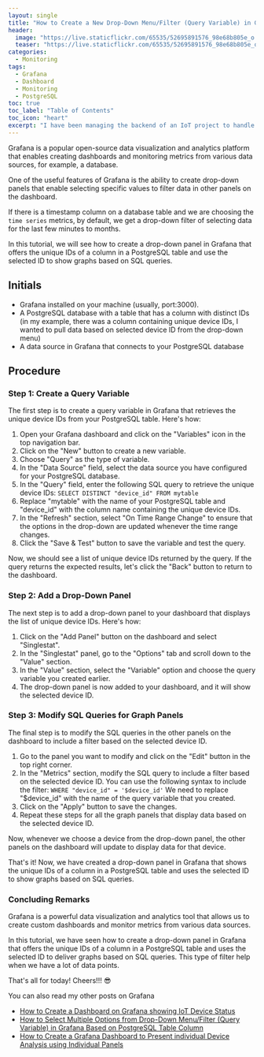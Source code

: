 ```yaml
---
layout: single
title: "How to Create a New Drop-Down Menu/Filter (Query Variable) in Grafana Based on PostgreSQL Table Column"
header:
  image: "https://live.staticflickr.com/65535/52695891576_98e68b805e_o.png"
  teaser: "https://live.staticflickr.com/65535/52695891576_98e68b805e_o.png"
categories:
  - Monitoring
tags:
  - Grafana
  - Dashboard
  - Monitoring
  - PostgreSQL
toc: true
toc_label: "Table of Contents"
toc_icon: "heart"
excerpt: "I have been managing the backend of an IoT project to handle data and show statuses via Grafana dashboard. In this tutorial, I write a step-by-step tutorial on how to create a new drop-down menu/filter (Query Variable) so that I can select a device and show stas of that one only. My comprehensive tutorial explains how to use PostgreSQL table columns to create grafana filters that will transform the way we visualize and analyze our data."
---
```



Grafana is a popular open-source data visualization and analytics platform that enables creating dashboards and monitoring metrics from various data sources, for example, a database. 

One of the useful features of Grafana is the ability to create drop-down panels that enable selecting specific values to filter data in other panels on the dashboard.

If there is a timestamp column on a database table and we are choosing the `time series` metrics, by default, we get a drop-down filter of selecting data for the last few minutes to months.

In this tutorial, we will see how to create a drop-down panel in Grafana that offers the unique IDs of a column in a PostgreSQL table and use the selected ID to show graphs based on SQL queries.

## Initials
* Grafana installed on your machine (usually, port:3000).
* A PostgreSQL database with a table that has a column with distinct IDs (in my example, there was a column containing unique device IDs, I wanted to pull data based on selected device ID from the drop-down menu)
* A data source in Grafana that connects to your PostgreSQL database


## Procedure
### Step 1: Create a Query Variable
The first step is to create a query variable in Grafana that retrieves the unique device IDs from your PostgreSQL table. Here's how:
1. Open your Grafana dashboard and click on the "Variables" icon in the top navigation bar.
2. Click on the "New" button to create a new variable.
3. Choose "Query" as the type of variable.
4. In the "Data Source" field, select the data source you have configured for your PostgreSQL database.
5. In the "Query" field, enter the following SQL query to retrieve the unique device IDs:
`SELECT DISTINCT "device_id" FROM mytable`
6. Replace "mytable" with the name of your PostgreSQL table and "device_id" with the column name containing the unique device IDs.
7. In the "Refresh" section, select "On Time Range Change" to ensure that the options in the drop-down are updated whenever the time range changes.
8. Click the "Save & Test" button to save the variable and test the query.

Now, we should see a list of unique device IDs returned by the query. If the query returns the expected results, let's click the "Back" button to return to the dashboard.

### Step 2: Add a Drop-Down Panel
The next step is to add a drop-down panel to your dashboard that displays the list of unique device IDs. Here's how:
1. Click on the "Add Panel" button on the dashboard and select "Singlestat".
2. In the "Singlestat" panel, go to the "Options" tab and scroll down to the "Value" section.
3. In the "Value" section, select the "Variable" option and choose the query variable you created earlier.
4. The drop-down panel is now added to your dashboard, and it will show the selected device ID.


### Step 3: Modify SQL Queries for Graph Panels
The final step is to modify the SQL queries in the other panels on the dashboard to include a filter based on the selected device ID. 
1. Go to the panel you want to modify and click on the "Edit" button in the top right corner.
2. In the "Metrics" section, modify the SQL query to include a filter based on the selected device ID. You can use the following syntax to include the filter:
`WHERE "device_id" = '$device_id'`
We need to replace "$device_id" with the name of the query variable that you created.
3. Click on the "Apply" button to save the changes.
4. Repeat these steps for all the graph panels that display data based on the selected device ID. 

Now, whenever we choose a device from the drop-down panel, the other panels on the dashboard will update to display data for that device.

That's it! Now, we have created a drop-down panel in Grafana that shows the unique IDs of a column in a PostgreSQL table and uses the selected ID to show graphs based on SQL queries.

### Concluding Remarks
Grafana is a powerful data visualization and analytics tool that allows us to create custom dashboards and monitor metrics from various data sources. 

In this tutorial, we have seen how to create a drop-down panel in Grafana that offers the unique IDs of a column in a PostgreSQL table and uses the selected ID to deliver graphs based on SQL queries. This type of filter help when we have a lot of data points. 

That's all for today! Cheers!!! 😎

You can also read my other posts on Grafana
* [How to Create a Dashboard on Grafana showing IoT Device Status](https://shantoroy.com/monitoring/create-IoT-devices-status-dashboard-on-garfana-based-on-postgresql/)
* [How to Select Multiple Options from Drop-Down Menu/Filter (Query Variable) in Grafana Based on PostgreSQL Table Column](https://shantoroy.com/monitoring/grafana-dashboard-select-multiple-IoT-device/)
* [How to Create a Grafana Dashboard to Present individual Device Analysis using Individual Panels](https://shantoroy.com/latex/grafana-dashboard-to-show-all-iot-device-analysis/)
<!--stackedit_data:
eyJoaXN0b3J5IjpbLTQ0NDI2MjgwLC0xNDAwNDE0NTk4LC05Nz
A5OTE3MDYsMTcwNDI5MDY4MV19
-->